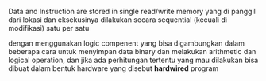 Data and Instruction are stored in single read/write memory yang di panggil dari lokasi dan eksekusinya dilakukan secara sequential (kecuali di modifikasi) satu per satu

dengan menggunakan logic compenent yang bisa digambungkan dalam beberapa cara untuk menyimpan data binary dan melakukan arithmetic dan logical operation, dan jika ada perhitungan tertentu yang mau dilakukan bisa dibuat dalam bentuk hardware yang disebut **hardwired** program
